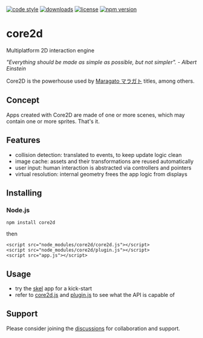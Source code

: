 [![code style](https://img.shields.io/badge/code_style-classic-blue.svg)](http://diogoeichert.github.io/eslint-config-classic)
[![downloads](https://img.shields.io/npm/dt/core2d.svg)](https://www.npmjs.com/package/core2d)
[![license](https://img.shields.io/github/license/diogoeichert/core2d.svg)](LICENSE)
[![npm version](https://img.shields.io/npm/v/core2d.svg)](https://www.npmjs.com/package/core2d)

# core2d
Multiplatform 2D interaction engine

*"Everything should be made as simple as possible, but not simpler". - Albert Einstein*

Core2D is the powerhouse used by [Maragato マラガト](https://maragato.itch.io) titles, among others.

## Concept
Apps created with Core2D are made of one or more scenes, which may contain one or more sprites. That's it.

## Features
- collision detection: translated to events, to keep update logic clean
- image cache: assets and their transformations are reused automatically
- user input: human interaction is abstracted via controllers and pointers
- virtual resolution: internal geometry frees the app logic from displays

## Installing
### Node.js
```
npm install core2d
```
then
```
<script src="node_modules/core2d/core2d.js"></script>
<script src="node_modules/core2d/plugin.js"></script>
<script src="app.js"></script>
```

## Usage
- try the [skel](https://diogoeichert.github.io/core2d/skel) app for a kick-start
- refer to [core2d.js](core2d.js) and [plugin.js](plugin.js) to see what the API is capable of

## Support
Please consider joining the [discussions](https://github.com/diogoeichert/core2d/discussions) for collaboration and support.
